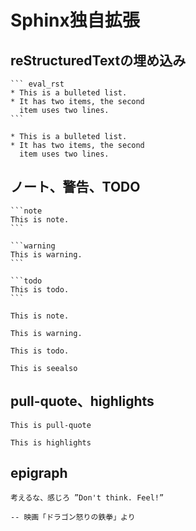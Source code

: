 Sphinx独自拡張
=============

## reStructuredTextの埋め込み

````
``` eval_rst
* This is a bulleted list.
* It has two items, the second
  item uses two lines.
```
````

``` eval_rst
* This is a bulleted list.
* It has two items, the second
  item uses two lines.
```

## ノート、警告、TODO

````
```note
This is note.
```

```warning
This is warning.
```

```todo
This is todo.
```
````

```note
This is note.
```

```warning
This is warning.
```

```todo
This is todo.
```

```seealso
This is seealso
```

## pull-quote、highlights

```pull-quote
This is pull-quote
```

```highlights
This is highlights
```

## epigraph

```epigraph
考えるな、感じろ ”Don't think. Feel!”

-- 映画「ドラゴン怒りの鉄拳」より
```
